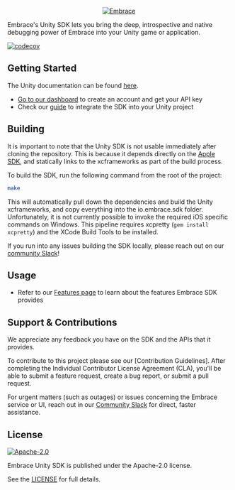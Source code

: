 <p align="center">
  <a href="https://embrace.io/?utm_source=github&utm_medium=logo" target="_blank">
    <picture>
      <source srcset="https://embrace.io/docs/images/embrace_logo_white-text_transparent-bg_400x200.svg" media="(prefers-color-scheme: dark)" />
      <source srcset="https://embrace.io/docs/images/embrace_logo_black-text_transparent-bg_400x200.svg" media="(prefers-color-scheme: light), (prefers-color-scheme: no-preference)" />
      <img src="https://embrace.io/docs/images/embrace_logo_black-text_transparent-bg_400x200.svg" alt="Embrace">
    </picture>
  </a>
</p>

Embrace's Unity SDK lets you bring the deep, introspective and native debugging
power of Embrace into your Unity game or application.

[![codecov](https://codecov.io/gh/embrace-io/embrace-unity-sdk-internal/graph/badge.svg?token=1g3DrYjacn)](https://codecov.io/gh/embrace-io/embrace-unity-sdk-internal)

## Getting Started

The Unity documentation can be found [here](https://embrace.io/docs/unity/).

- [Go to our dashboard](https://dash.embrace.io/signup/) to create an account
  and get your API key
- Check our [guide](https://embrace.io/docs/unity/integration/) to integrate the
  SDK into your Unity project

## Building

It is important to note that the Unity SDK is not usable immediately after
cloning the repository. This is because it depends directly on the
[Apple SDK](https://github.com/embrace-io/embrace-apple-sdk), and statically
links to the xcframeworks as part of the build process.

To build the SDK, run the following command from the root of the project:

```bash
make
```

This will automatically pull down the dependencies and build the Unity
xcframeworks, and copy everything into the io.embrace.sdk folder. Unfortunately,
it is not currently possible to invoke the required iOS specific commands on
Windows. This pipeline requires xcpretty (`gem install xcpretty`) and the XCode
Build Tools to be installed.

If you run into any issues building the SDK locally, please reach out on our
[community Slack](https://embraceio-community.slack.com/archives/C078WQ3DJMC)!

## Usage

- Refer to our [Features page](https://embrace.io/docs/unity/features/) to learn
  about the features Embrace SDK provides

## Support & Contributions

We appreciate any feedback you have on the SDK and the APIs that it provides.

To contribute to this project please see our [Contribution Guidelines]. After
completing the Individual Contributor License Agreement (CLA), you'll be able to
submit a feature request, create a bug report, or submit a pull request.

For urgent matters (such as outages) or issues concerning the Embrace service or
UI, reach out in our [Community Slack] for direct, faster assistance.

[Contributing Guidelines]:
  https://github.com/embrace-io/embrace-unity-sdk/blob/main/CONTRIBUTING.md
[Community Slack]: https://community.embrace.io

## License

[![Apache-2.0](https://img.shields.io/badge/license-Apache--2.0-orange)](./LICENSE.txt)

Embrace Unity SDK is published under the Apache-2.0 license.

See the
[LICENSE](https://github.com/embrace-io/embrace-unity-sdk/blob/main/LICENSE.txt)
for full details.
